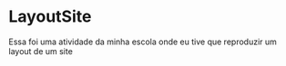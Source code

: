 # LayoutSite
Essa foi uma atividade da minha escola onde eu tive que reproduzir um layout de um site
